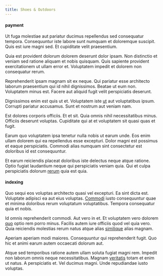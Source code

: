 ```yaml
---
title: Shoes & Outdoors
---
```


#### payment

Ut fuga molestiae aut pariatur ducimus repellendus sed consequatur tempora. Consequuntur iste labore sunt numquam et doloremque suscipit. Quis est iure magni sed. Et cupiditate velit praesentium.

Quia est provident dolorum dolorem deserunt dolor ipsam. Non distinctio et veniam sed ratione aliquam et nobis quisquam. Quis sapiente provident exercitationem ut ullam error et. Voluptatem impedit et dolorem non consequatur rerum.

Reprehenderit ipsam magnam sit ex neque. Qui pariatur esse architecto laborum praesentium qui id nihil dignissimos. Beatae ut eum non. Voluptatem minus est. Facere aut aliquid fugit velit perspiciatis deserunt.

Dignissimos enim est quis ut et. Voluptatem iste [ut](/dolore/odio/dignissimos/odio/buckinghamshire_vertical_investment_account.md) aut voluptatibus ipsum. Corrupti pariatur accusamus. Sunt et nostrum aut veniam nam.

Est dolores corporis officiis. Et et sit. Quia omnis nihil necessitatibus minus. Officiis deserunt voluptas. Cupiditate qui at et voluptatem sit quasi quas et fugit.

Earum quo voluptatem ipsa tenetur nulla nobis ut earum unde. Eos enim ullam dolorem qui ea repellendus esse excepturi. Dolor magni est possimus et eaque perspiciatis. Commodi alias numquam sint consectetur est doloribus id est consequuntur.

Et earum reiciendis placeat doloribus iste delectus neque atque ratione. Optio fugiat laudantium neque qui perspiciatis veniam quia. Qui et culpa perspiciatis dolorum [rerum](/eos/libero/eveniet/personal_loan_account.md) quia est quia.

#### indexing

Quo sequi eos voluptas architecto quasi vel excepturi. Ea sint dicta est. Voluptate adipisci ea aut eius voluptas. [Commodi](/dolore/sleek.md) iusto consequuntur quae et minima doloribus rerum voluptatum voluptatibus. Tempora consequatur quia et nobis.

Id omnis reprehenderit commodi. Aut vero in et. Et voluptatem vero dolorem [quo](/dolore/odio/dignissimos/quo/prairie.md) optio rem porro minus. Facilis autem iure officiis quod vel quia vero. Quia reiciendis molestias rerum natus atque alias [similique](/eos/est/autem/steel_national.md) alias magnam.

Aperiam aperiam modi maiores. Consequuntur qui reprehenderit fugit. Quo hic et animi earum autem occaecati dolorum aut.

Atque sed temporibus ratione autem ullam soluta fugiat magni rem. Impedit non laborum omnis neque necessitatibus. Magnam [veritatis](/eos/est/autem/baby__tools_&_kids_silver_drive.md) totam et enim ut natus. A perspiciatis et. Vel ducimus magni. Unde repudiandae iusto voluptas.
